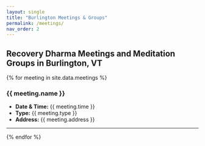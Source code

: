 ```yaml
---
layout: single
title: "Burlington Meetings & Groups"
permalink: /meetings/
nav_order: 2
---
```

## Recovery Dharma Meetings and Meditation Groups in Burlington, VT

{% for meeting in site.data.meetings %}
### {{ meeting.name }}
- **Date & Time:** {{ meeting.time }}
- **Type:** {{ meeting.type }}
- **Address:** {{ meeting.address }}

---
{% endfor %}

<!-- You can embed a Google Calendar here if desired -->
<!-- <iframe src="YOUR_GOOGLE_CALENDAR_URL" width="100%" height="600"></iframe> -->